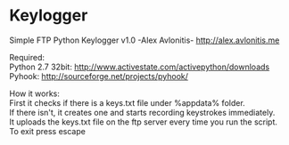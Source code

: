 Keylogger
=========

Simple FTP Python Keylogger v1.0 -Alex Avlonitis- http://alex.avlonitis.me

Required:<br/>
Python 2.7 32bit: http://www.activestate.com/activepython/downloads<br/>
Pyhook: http://sourceforge.net/projects/pyhook/

How it works:<br/>
First it checks if there is a keys.txt file under %appdata% folder.<br/>
If there isn't, it creates one and starts recording keystrokes immediately.<br/>
It uploads the keys.txt file on the ftp server every time you run the script.<br/>
To exit press escape
